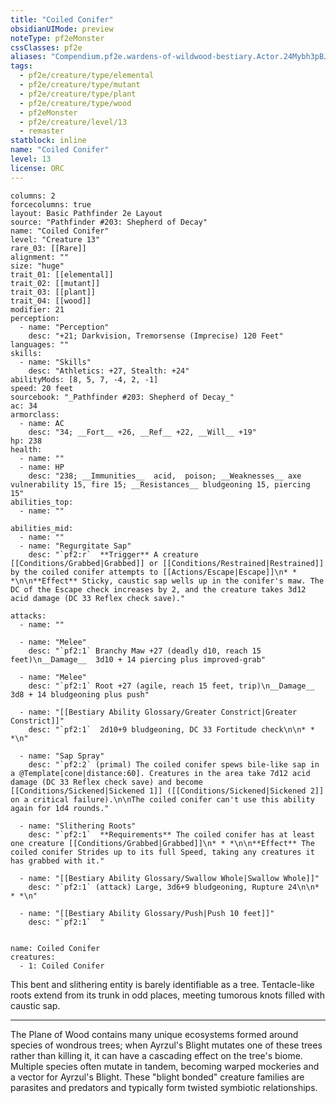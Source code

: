 ```yaml
---
title: "Coiled Conifer"
obsidianUIMode: preview
noteType: pf2eMonster
cssClasses: pf2e
aliases: "Compendium.pf2e.wardens-of-wildwood-bestiary.Actor.24Mybh3pBJN5mQ7R" 
tags:
  - pf2e/creature/type/elemental
  - pf2e/creature/type/mutant
  - pf2e/creature/type/plant
  - pf2e/creature/type/wood
  - pf2eMonster
  - pf2e/creature/level/13
  - remaster
statblock: inline
name: "Coiled Conifer"
level: 13
license: ORC
---
```


```statblock
columns: 2
forcecolumns: true
layout: Basic Pathfinder 2e Layout
source: "Pathfinder #203: Shepherd of Decay"
name: "Coiled Conifer"
level: "Creature 13"
rare_03: [[Rare]]
alignment: ""
size: "huge"
trait_01: [[elemental]]
trait_02: [[mutant]]
trait_03: [[plant]]
trait_04: [[wood]]
modifier: 21
perception:
  - name: "Perception"
    desc: "+21; Darkvision, Tremorsense (Imprecise) 120 Feet"
languages: ""
skills:
  - name: "Skills"
    desc: "Athletics: +27, Stealth: +24"
abilityMods: [8, 5, 7, -4, 2, -1]
speed: 20 feet
sourcebook: "_Pathfinder #203: Shepherd of Decay_"
ac: 34
armorclass:
  - name: AC
    desc: "34; __Fort__ +26, __Ref__ +22, __Will__ +19"
hp: 238
health:
  - name: ""
  - name: HP
    desc: "238; __Immunities__  acid,  poison; __Weaknesses__ axe vulnerability 15, fire 15; __Resistances__ bludgeoning 15, piercing 15"
abilities_top:
  - name: ""

abilities_mid:
  - name: ""
  - name: "Regurgitate Sap"
    desc: "`pf2:r`  **Trigger** A creature [[Conditions/Grabbed|Grabbed]] or [[Conditions/Restrained|Restrained]] by the coiled conifer attempts to [[Actions/Escape|Escape]]\n* * *\n\n**Effect** Sticky, caustic sap wells up in the conifer's maw. The DC of the Escape check increases by 2, and the creature takes 3d12 acid damage (DC 33 Reflex check save)."

attacks:
  - name: ""

  - name: "Melee"
    desc: "`pf2:1` Branchy Maw +27 (deadly d10, reach 15 feet)\n__Damage__  3d10 + 14 piercing plus improved-grab"

  - name: "Melee"
    desc: "`pf2:1` Root +27 (agile, reach 15 feet, trip)\n__Damage__  3d8 + 14 bludgeoning plus push"

  - name: "[[Bestiary Ability Glossary/Greater Constrict|Greater Constrict]]"
    desc: "`pf2:1`  2d10+9 bludgeoning, DC 33 Fortitude check\n\n* * *\n"

  - name: "Sap Spray"
    desc: "`pf2:2` (primal) The coiled conifer spews bile-like sap in a @Template[cone|distance:60]. Creatures in the area take 7d12 acid damage (DC 33 Reflex check save) and become [[Conditions/Sickened|Sickened 1]] ([[Conditions/Sickened|Sickened 2]] on a critical failure).\n\nThe coiled conifer can't use this ability again for 1d4 rounds."

  - name: "Slithering Roots"
    desc: "`pf2:1`  **Requirements** The coiled conifer has at least one creature [[Conditions/Grabbed|Grabbed]]\n* * *\n\n**Effect** The coiled conifer Strides up to its full Speed, taking any creatures it has grabbed with it."

  - name: "[[Bestiary Ability Glossary/Swallow Whole|Swallow Whole]]"
    desc: "`pf2:1` (attack) Large, 3d6+9 bludgeoning, Rupture 24\n\n* * *\n"

  - name: "[[Bestiary Ability Glossary/Push|Push 10 feet]]"
    desc: "`pf2:1`  "
 
```

```encounter-table
name: Coiled Conifer
creatures:
  - 1: Coiled Conifer
```



This bent and slithering entity is barely identifiable as a tree. Tentacle-like roots extend from its trunk in odd places, meeting tumorous knots filled with caustic sap.

* * *

The Plane of Wood contains many unique ecosystems formed around species of wondrous trees; when Ayrzul's Blight mutates one of these trees rather than killing it, it can have a cascading effect on the tree's biome. Multiple species often mutate in tandem, becoming warped mockeries and a vector for Ayrzul's Blight. These "blight bonded" creature families are parasites and predators and typically form twisted symbiotic relationships.
